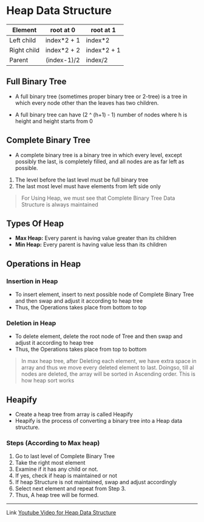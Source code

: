 # Heap Data Structure

<!-- :: is used to center Element -->
<!-- https://github.com/adam-p/markdown-here/wiki/Markdown-Cheatsheet#tables -->
| Element     | root at 0   |   root at 1
| ----------- |:-----------:| ------------
| Left child  | index*2 + 1 |   index*2
| Right child | index*2 + 2 |   index*2 + 1
| Parent      | (index-1)/2 |   index/2

## Full Binary Tree
- A full binary tree (sometimes proper binary tree or 2-tree)
is a tree in which every node other than the leaves has two children.

- A full binary tree can have (2 ^ (h+1) - 1) number of nodes
where h is height and height starts from 0


## Complete Binary Tree
- A complete binary tree is a binary tree in which every level,
except possibly the last, is completely filled,
and all nodes are as far left as possible.

1. The level before the last level must be full binary tree 
2. The last most level must have elements from left side only

>For Using Heap, we must see that Complete Binary Tree Data Structure is always maintained

## Types Of Heap
* **Max Heap:** Every parent is having value greater than its children
* **Min Heap:** Every parent is having value less than its children

## Operations in Heap

### Insertion in Heap
* To insert element, insert to next possible node of Complete Binary Tree and then swap and adjust it according to heap tree
* Thus, the Operations takes place from bottom to top

### Deletion in Heap
* To delete element, delete the root node of Tree and then swap and adjust it according to heap tree
* Thus, the Operations takes place from top to bottom

> In max heap tree, after Deleting each element, we have extra space in array and thus we move every deleted element to last. Doingso, till al nodes are deleted, the array will be sorted in Ascending order. This is how heap sort works

## Heapify
* Create a heap tree from array is called Heapify
* Heapify is the process of converting a binary tree into a Heap data structure.

### Steps (According to Max heap)
1. Go to last level of Complete Binary Tree
2. Take the right most element
3. Examine if it has any child or not.
4. If yes, check if heap is maintained or not
5. If heap Structure is not maintained, swap and adjust accordingly
6. Select next element and repeat from Step 3.
7. Thus, A heap tree will be formed.

----

Link
[Youtube Video for Heap Data Structure](https://www.youtube.com/watch?v=HqPJF2L5h9U&t=793s&ab_channel=AbdulBari)
